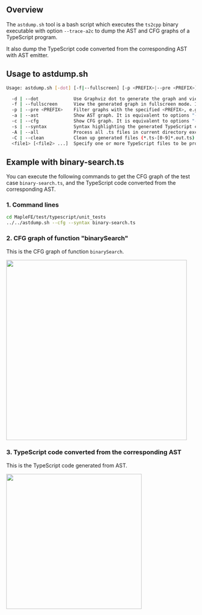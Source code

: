 ## Overview

The `astdump.sh` tool is a bash script which executes the `ts2cpp` binary executable with option
`--trace-a2c` to dump the AST and CFG graphs of a TypeScript program.

It also dump the TypeScript code converted from the corresponding AST with AST emitter. 

## Usage to astdump.sh

```bash
Usage: astdump.sh [-dot] [-f|--fullscreen] [-p <PREFIX>|--pre <PREFIX>] [-a|--ast] [-c|--cfg] [-A|--all] [-C|--clean] <file1> [<file2> ...]

  -d | --dot             Use Graphviz dot to generate the graph and view it with viewnior
  -f | --fullscreen      View the generated graph in fullscreen mode. It implies option -dot
  -p | --pre <PREFIX>    Filter graphs with the specified <PREFIX>, e.g. -p "CFG_<function-name>"
  -a | --ast             Show AST graph. It is equivalent to options "-dot -p AST"
  -c | --cfg             Show CFG graph. It is equivalent to options "-dot -p CFG"
  -s | --syntax          Syntax highlighting the generated TypeScript code
  -A | --all             Process all .ts files in current directory excluding *.ts-[0-9]*.out.ts
  -C | --clean           Clean up generated files (*.ts-[0-9]*.out.ts)
  <file1> [<file2> ...]  Specify one or more TypeScript files to be processed
```
## Example with binary-search.ts

You can execute the following commands to get the CFG graph of the test case `binary-search.ts`, and the
TypeScript code converted from the corresponding AST.

### 1. Command lines
```bash
cd MapleFE/test/typescript/unit_tests
../../astdump.sh --cfg --syntax binary-search.ts
```

### 2. CFG graph of function "binarySearch"

This is the CFG graph of function `binarySearch`.

<img src="https://images.gitee.com/uploads/images/2021/0514/151722_a7245ff7_5583371.png" height="480">

### 3. TypeScript code converted from the corresponding AST

This is the TypeScript code generated from AST.

<img src="https://images.gitee.com/uploads/images/2021/0514/152039_16636b7d_5583371.png" height="360">

